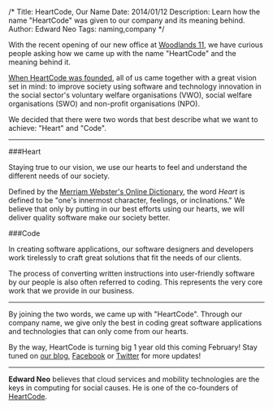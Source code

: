 /*
Title: HeartCode, Our Name
Date: 2014/01/12
Description: Learn how the name "HeartCode" was given to our company and its meaning behind.
Author: Edward Neo
Tags: naming,company
*/

With the recent opening of our new office at [Woodlands 11](https://goo.gl/maps/g2Kgq), we have curious people asking how we came up with the name "HeartCode" and the meaning behind it. 

[When HeartCode was founded](http://heartcode.sg/about/founding), all of us came together with a great vision set in mind: to improve society using software and technology innovation in the social sector's voluntary welfare organisations (VWO), social welfare organisations (SWO) and non-profit organisations (NPO). 

We decided that there were two words that best describe what we want to achieve: "Heart" and "Code". 
___

###Heart

Staying true to our vision, we use our hearts to feel and understand the different needs of our society. 

Defined by the [Merriam Webster's Online Dictionary](http://www.merriam-webster.com/dictionary/heart), the word *Heart* is defined to be "one's innermost character, feelings, or inclinations." We believe that only by putting in our best efforts using our hearts, we will deliver quality software make our society better.

###Code

In creating software applications, our software designers and developers work tirelessly to craft great solutions that fit the needs of our clients.

The process of converting written instructions into user-friendly software by our people is also often referred to coding. This represents the very core work that we provide in our business.

___

By joining the two words, we came up with "HeartCode". Through our company name, we give only the best in coding great software applications and technologies that can only come from our hearts.

By the way, HeartCode is turning big 1 year old this coming February! Stay tuned on [our blog](https://blog.heartcode.sg/), [Facebook](https://facebook.com/heartcodesg) or [Twitter](https://twitter.com/heartcodesg) for more updates!


---
**Edward Neo** believes that cloud services and mobility technologies are the keys in computing for social causes. He is one of the co-founders of [HeartCode](http://heartcode.sg/).
